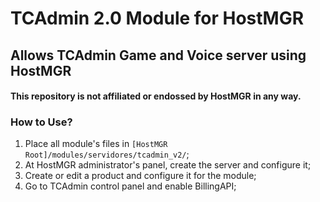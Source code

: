# TCAdmin 2.0 Module for HostMGR
## Allows TCAdmin Game and Voice server using HostMGR
#### This repository is not affiliated or endossed by HostMGR in any way.

### How to Use?
1. Place all module's files in `[HostMGR Root]/modules/servidores/tcadmin_v2/`;
2. At HostMGR administrator's panel, create the server and configure it;
3. Create or edit a product and configure it for the module;
4. Go to TCAdmin control panel and enable BillingAPI;